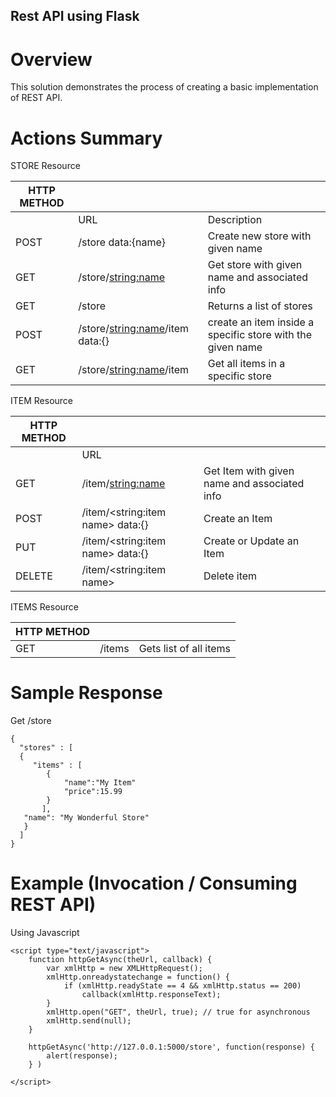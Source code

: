 ## Rest API using Flask 

# Overview

This solution demonstrates the process of creating a basic implementation of REST API. 

# Actions Summary

STORE Resource


| HTTP METHOD |                        |                                                                      |
|-------------|------------------------|----------------------------------------------------------------------|
|             | URL                    | Description                                                          |
| POST        | /store data:{name}     | Create new store with given name                                     |
| GET         | /store/<string:name>   | Get store with given name and associated info                        |
| GET         | /store                 | Returns a list of stores                                             |
| POST        | /store/<string:name>/item data:{} | create an item inside a specific store with the given name|
| GET         | /store/<string:name>/item | Get all items in a specific store                                 |

ITEM Resource

| HTTP METHOD |                                      |                                                       |
|-------------|--------------------------------------|-------------------------------------------------------|
|             | URL                                  |                                                       |
|  GET        | /item/<string:name>                  | Get Item with given name and associated info          |
|  POST       | /item/<string:item name>    data:{}  | Create an Item                                        |
|  PUT        | /item/<string:item name>    data:{}  | Create or Update an Item                              |
| DELETE      | /item/<string:item name>             | Delete  item                                          |

ITEMS Resource

| HTTP METHOD |                                      |                                                       |
|-------------|--------------------------------------|-------------------------------------------------------|
| GET         | /items                               | Gets list of all items                                |


# Sample Response 

Get /store

```
{ 
  "stores" : [
  {   
     "items" : [
        { 
            "name":"My Item"
            "price":15.99
        }
       ],
   "name": "My Wonderful Store"
   }
  ]
}
```
# Example (Invocation / Consuming REST API)

Using Javascript

```
<script type="text/javascript">
    function httpGetAsync(theUrl, callback) {
        var xmlHttp = new XMLHttpRequest();
        xmlHttp.onreadystatechange = function() {
            if (xmlHttp.readyState == 4 && xmlHttp.status == 200)
                callback(xmlHttp.responseText);
        }
        xmlHttp.open("GET", theUrl, true); // true for asynchronous
        xmlHttp.send(null);
    }

    httpGetAsync('http://127.0.0.1:5000/store', function(response) {
        alert(response);
    } )

</script>
```



